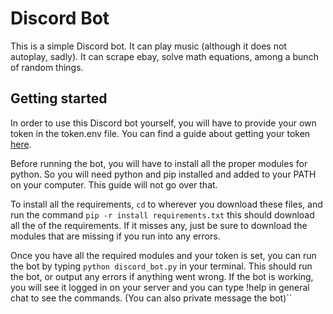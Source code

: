 # Discord Bot

This is a simple Discord bot. It can play music (although it does not autoplay, sadly). It can scrape ebay, solve math equations, among a bunch of random things.
 
 
## Getting started 
In order to use this Discord bot yourself, you will have to provide your own token in the token.env file. You can find a guide about getting your token 
[here](https://www.writebots.com/discord-bot-token/).

Before running the bot, you will have to install all the proper modules for python. So you will need python and pip installed and added to your PATH on your computer. This guide will not go over that.

To install all the requirements, `cd` to wherever you download these files, and run the command `pip -r install requirements.txt` this should download all the of the requirements. If it misses any, just be sure to download the modules that are missing if you run into any errors.

Once you have all the required modules and your token is set, you can run the bot by typing ``python discord_bot.py`` in your terminal. This should run the bot, or output any errors if anything went wrong. If the bot is working, you will see it logged in on your server and you can type !help in general chat to see the commands. (You can also private message the bot)``

